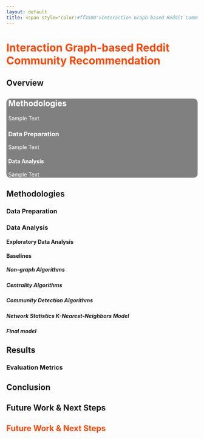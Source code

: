 ```yaml
---
layout: default
title: <span style="color:#ff4500">Interaction Graph-based Reddit Community Recommendation </span>
---
```

<style>
.heading1 {
    color: red;
    font-weight:700;
    font-size: 35px;
}
</style>

<h1 style="color:#ff4500">
    Interaction Graph-based Reddit Community Recommendation
</h1>

## Overview
<!-- background-color:#B8B8B8 -->
<div style="background-color:gray;border-radius: 10px;padding-left:5px;color:white">
    <h2 style="color:white"> Methodologies </h2>
        Sample Text
    <h3 style="color:white"> Data Preparation </h3>
        Sample Text
    <h4 style="color:white"> Data Analysis </h4>
        Sample Text
</div>


## Methodologies
### Data Preparation

### Data Analysis

#### Exploratory Data Analysis

#### Baselines

##### Non-graph Algorithms

##### Centrality Algorithms

##### Community Detection Algorithms

##### Network Statistics K-Nearest-Neighbors Model

##### Final model

## Results

### Evaluation Metrics

## Conclusion

## Future Work & Next Steps

<h2 style="color:#ff4500">
    Future Work & Next Steps
</h2>

